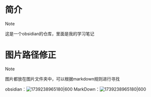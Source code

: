 # 简介

> [!NOTE]
> 这是一个obsidian的仓库，里面是我的学习笔记
# 图片路径修正

> [!NOTE]
> 图片都放在图片文件夹中，可以根据markdown规则进行寻找
>
obsidian：![1739238965180|600](1739238965180.png)
MarkDown：![1739238965180|600](../../../图片/1739238965180.png)
